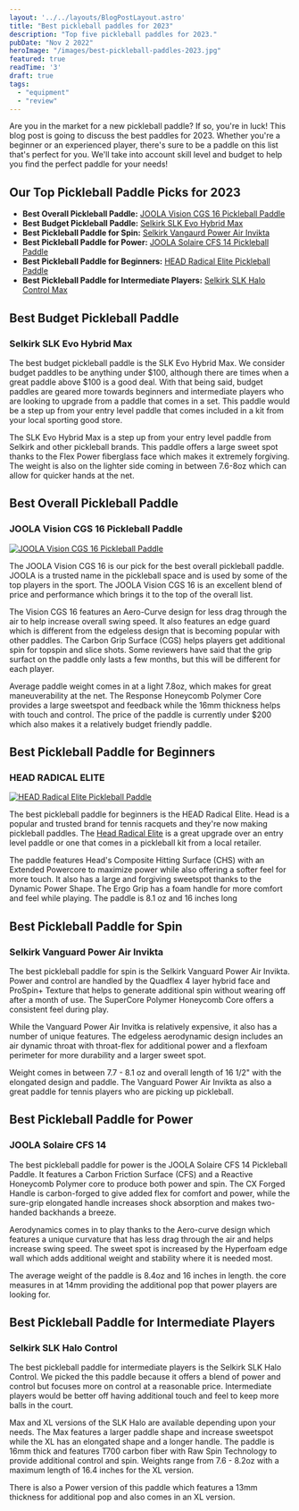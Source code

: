 ```yaml
---
layout: '../../layouts/BlogPostLayout.astro'
title: "Best pickleball paddles for 2023"
description: "Top five pickleball paddles for 2023."
pubDate: "Nov 2 2022"
heroImage: "/images/best-pickleball-paddles-2023.jpg"
featured: true
readTime: '3'
draft: true
tags: 
  - "equipment"
  - "review"
---
```


Are you in the market for a new pickleball paddle? If so, you're in luck! This blog post is going to discuss the best paddles for 2023. Whether you're a beginner or an experienced player, there's sure to be a paddle on this list that's perfect for you. We'll take into account skill level and budget to help you find the perfect paddle for your needs!

## Our Top Pickleball Paddle Picks for 2023

- **Best Overall Pickleball Paddle:** <a target="_blank" href="https://joolausa.com/vision-cgs-16mm-pickleball-paddle/">JOOLA Vision CGS 16 Pickleball Paddle</a>
- **Best Budget Pickleball Paddle:** <a target="_blank" href="https://www.amazon.com/Selkirk-Sport-Pickleball-Featuring-Fiberglass/dp/B09K3842HH/ref=sr_1_1_sspa?crid=2T24RXAGF0WG5&keywords=selkirk%2Bpickleball%2Bpaddle&qid=1673219175&sprefix=selk%2Caps%2C153&sr=8-1-spons&smid=A2G9X79W0SH4HA&spLa=ZW5jcnlwdGVkUXVhbGlmaWVyPUEyOUpCWFdPMUU5OUpJJmVuY3J5cHRlZElkPUEwMjc1NzgyMjdWRFQ5ME5CSllLWCZlbmNyeXB0ZWRBZElkPUEwNjgxODkzQTIxQVpFWVdCTjYmd2lkZ2V0TmFtZT1zcF9hdGYmYWN0aW9uPWNsaWNrUmVkaXJlY3QmZG9Ob3RMb2dDbGljaz10cnVl&th=1">Selkirk SLK Evo Hybrid Max</a>
- **Best Pickleball Paddle for Spin:** <a target="_blank" href="https://www.selkirk.com/products/vanguard-air-invikta?variant=39774039375974">Selkirk Vangaurd Power Air Invikta</a>
- **Best Pickleball Paddle for Power:** <a target="_blank" href="https://joolausa.com/solaire-cfs-14mm-pickleball-paddle/">JOOLA Solaire CFS 14 Pickleball Paddle</a>
- **Best Pickleball Paddle for Beginners:** <a target="_blank" href="https://www.head.com/en_US/radical-elite-226032.html">HEAD Radical Elite Pickleball Paddle</a>
- **Best Pickleball Paddle for Intermediate Players:** <a target="_blank" href="https://pickleballeffect.com/product/slk-halo-control-max/">Selkirk SLK Halo Control Max</a>


## Best Budget Pickleball Paddle
### Selkirk SLK Evo Hybrid Max

The best budget pickleball paddle is the SLK Evo Hybrid Max. We consider budget paddles to be anything under $100, although there are times when a great paddle above $100 is a good deal. With that being said, budget paddles are geared more towards beginners and intermediate players who are looking to upgrade from a paddle that comes in a set. This paddle would be a step up from your entry level paddle that comes included in a kit from your local sporting good store.

The SLK Evo Hybrid Max is a step up from your entry level paddle from Selkirk and other pickleball brands. This paddle offers a large sweet spot thanks to the Flex Power fiberglass face which makes it extremely forgiving. The weight is also on the lighter side coming in between 7.6-8oz which can allow for quicker hands at the net. 

## Best Overall Pickleball Paddle
### JOOLA Vision CGS 16 Pickleball Paddle
[![JOOLA Vision CGS 16 Pickleball Paddle](/images/joola-vision-cgs-16.jpg)](https://joolausa.com/vision-cgs-16mm-pickleball-paddle/)

The JOOLA Vision CGS 16 is our pick for the best overall pickleball paddle. JOOLA is a trusted name in the pickleball space and is used by some of the top players in the sport. The JOOLA Vision CGS 16 is an excellent blend of price and performance which brings it to the top of the overall list.

The Vision CGS 16 features an Aero-Curve design for less drag through the air to help increase overall swing speed. It also features an edge guard which is different from the edgeless design that is becoming popular with other paddles. The Carbon Grip Surface (CGS) helps players get additional spin for topspin and slice shots. Some reviewers have said that the grip surfact on the paddle only lasts a few months, but this will be different for each player.

Average paddle weight comes in at a light 7.8oz, which makes for great maneuverability at the net. The Response Honeycomb Polymer Core provides a large sweetspot and feedback while the 16mm thickness helps with touch and control. The price of the paddle is currently under $200 which also makes it a relatively budget friendly paddle.

## Best Pickleball Paddle for Beginners
### HEAD RADICAL ELITE

[![HEAD Radical Elite Pickleball Paddle](/images/head-radical-elite.jpg)](https://www.head.com/en_US/radical-elite-226032.html)


The best pickleball paddle for beginners is the HEAD Radical Elite. Head is a popular and trusted brand for tennis racquets and they're now making pickleball paddles. The <a href="https://www.head.com/en_US/radical-elite-226032.html" target="_blank">Head Radical Elite</a> is a great upgrade over an entry level paddle or one that comes in a pickleball kit from a local retailer. 

The paddle features Head's Composite Hitting Surface (CHS) with an Extended Powercore to maximize power while also offering a softer feel for more touch. It also has a large and forgiving sweetspot thanks to the Dynamic Power Shape. The Ergo Grip has a foam handle for more comfort and feel while playing. The paddle is 8.1 oz and 16 inches long

## Best Pickleball Paddle for Spin
### Selkirk Vanguard Power Air Invikta

The best pickleball paddle for spin is the Selkirk Vanguard Power Air Invikta. Power and control are handled by the Quadflex 4 layer hybrid face and ProSpin+ Texture that helps to generate additional spin without wearing off after a month of use. The SuperCore Polymer Honeycomb Core offers a consistent feel during play.

While the Vanguard Power Air Invitka is relatively expensive, it also has a number of unique features. The edgeless aerodynamic design includes an air dynamic throat with throat-flex for additional power and a flexfoam perimeter for more durability and a larger sweet spot.

Weight comes in between 7.7 - 8.1 oz and overall length of 16 1/2" with the elongated design and paddle. The Vanguard Power Air Invikta as also a great paddle for tennis players who are picking up pickleball. 

## Best Pickleball Paddle for Power
### JOOLA Solaire CFS 14

The best pickleball paddle for power is the JOOLA Solaire CFS 14 Pickleball Paddle. It features a Carbon Friction Surface (CFS) and a Reactive Honeycomb Polymer core to produce both power and spin. The CX Forged Handle is carbon-forged to give added flex for comfort and power, while the sure-grip elongated handle increases shock absorption and makes two-handed backhands a breeze.

Aerodynamics comes in to play thanks to the Aero-curve design which features a unique curvature that has less drag through the air and helps increase swing speed. The sweet spot is increased by the Hyperfoam edge wall which adds additional weight and stability where it is needed most.

The average weight of the paddle is 8.4oz and 16 inches in length. the core measures in at 14mm providing the additional pop that power players are looking for.

## Best Pickleball Paddle for Intermediate Players
### Selkirk SLK Halo Control

The best pickleball paddle for intermediate players is the Selkirk SLK Halo Control. We picked the this paddle because it offers a blend of power and control but focuses more on control at a reasonable price. Intermediate players would be better off having additional touch and feel to keep more balls in the court.

Max and XL versions of the SLK Halo are available depending upon your needs. The Max features a larger paddle shape and increase sweetspot while the XL has an elongated shape and a longer handle. The paddle is 16mm thick and features T700 carbon fiber with Raw Spin Technology to provide additional control and spin. Weights range from 7.6 - 8.2oz with a maximum length of 16.4 inches for the XL version. 

There is also a Power version of this paddle which features a 13mm thickness for additional pop and also comes in an XL version.

